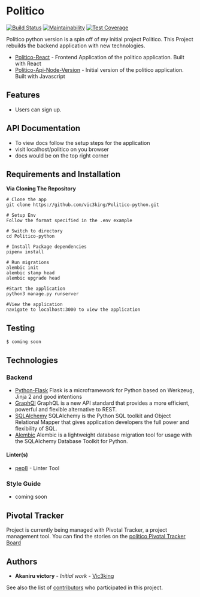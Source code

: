 # Politico

[![Build Status](https://travis-ci.com/vic3king/Politico-python.svg?branch=master)](https://travis-ci.com/vic3king/Politico-python)
[![Maintainability](https://api.codeclimate.com/v1/badges/25b45e5ab91006cbbb4f/maintainability)](https://codeclimate.com/github/vic3king/Politico-python/maintainability)
[![Test Coverage](https://api.codeclimate.com/v1/badges/25b45e5ab91006cbbb4f/test_coverage)](https://codeclimate.com/github/vic3king/Politico-python/test_coverage)

Politico python version is a spin off of my initial project Politico. This Project rebuilds the backend application with new technologies.

* [Politico-React](https://github.com/vic3king/Politico-React) - Frontend Application of the politico application. Built with React
* [Politico-Api-Node-Version](https://github.com/vic3king/politico) - Initial version of the politico application. Built with Javascript

## Features
* Users can sign up.


## API Documentation
- To view docs follow the setup steps for the application
- visit localhost/politico on you browser
- docs would be on the top right corner

## Requirements and Installation
**Via Cloning The Repository**
```
# Clone the app
git clone https://github.com/vic3king/Politico-python.git

# Setup Env
Follow the format specified in the .env example

# Switch to directory
cd Politico-python

# Install Package dependencies
pipenv install

# Run migrations
alembic init
alembic stamp head
alembic upgrade head

#Start the application
python3 manage.py runserver

#View the application
navigate to localhost:3000 to view the application
```
## Testing
```
$ coming soon
```

## Technologies 

### Backend

* [Python-Flask](http://flask.pocoo.org/) Flask is a microframework for Python based on Werkzeug, Jinja 2 and good intentions
* [GraphQl](https://graphql.org/) GraphQL is a new API standard that provides a more efficient, powerful and flexible alternative to REST.
* [SQLAlchemy](https://www.sqlalchemy.org/) SQLAlchemy is the Python SQL toolkit and Object Relational Mapper that gives application developers the full power and flexibility of SQL.
* [Alembic](https://alembic.sqlalchemy.org) Alembic is a lightweight database migration tool for usage with the SQLAlchemy Database Toolkit for Python.


#### Linter(s)

* [pep8](https://eslint.org/) - Linter Tool

### Style Guide
* coming soon

## Pivotal Tracker

Project is currently being managed with Pivotal Tracker, a project management tool. You can find the stories on the [politico Pivotal Tracker Board](https://www.pivotaltracker.com/n/projects/2238799)

## Authors

* **Akaniru victory** - *Initial work* - [Vic3king](https://github.com/vic3king)

See also the list of [contributors](https://github.com/vic3king/politico/settings/collaboration) who participated in this project.

